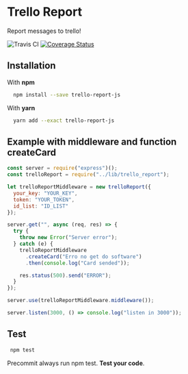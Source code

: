 # Trello Report

Report messages to trello!

![Travis CI](https://travis-ci.org/raphaelkieling/trello-report.svg?branch=master)
[![Coverage Status](https://coveralls.io/repos/github/raphaelkieling/trello-report/badge.svg?branch=master)](https://coveralls.io/github/raphaelkieling/trello-report?branch=master)

## Installation

With **npm**

```sh
  npm install --save trello-report-js
```

With **yarn**

```sh
  yarn add --exact trello-report-js
```

## Example with middleware and function createCard

```javascript
const server = require("express")();
const trelloReport = require("../lib/trello_report");

let trelloReportMiddleware = new trelloReport({
  your_key: "YOUR_KEY",
  token: "YOUR_TOKEN",
  id_list: "ID_LIST"
});

server.get("", async (req, res) => {
  try {
    throw new Error("Server error");
  } catch (e) {
    trelloReportMiddleware
      .createCard("Erro no get do software")
      .then(console.log("Card sended"));

    res.status(500).send("ERROR");
  }
});

server.use(trelloReportMiddleware.middleware());

server.listen(3000, () => console.log("listen in 3000"));
```

## Test

```sh
 npm test
```

Precommit always run npm test. **Test your code**.
